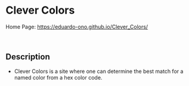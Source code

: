 # Clever Colors

Home Page: https://eduardo-ono.github.io/Clever_Colors/

<br>

## Description

  * Clever Colors is a site where one can determine the best match for a named color from a hex color code.

